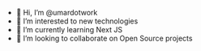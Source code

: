 - 👋 Hi, I’m @umardotwork
- 👀 I’m interested to new technologies
- 🌱 I’m currently learning Next JS
- 💞️ I’m looking to collaborate on Open Source projects


<!---
umardotwork/umardotwork is a ✨ special ✨ repository because its `README.md` (this file) appears on your GitHub profile.
You can click the Preview link to take a look at your changes.
--->
